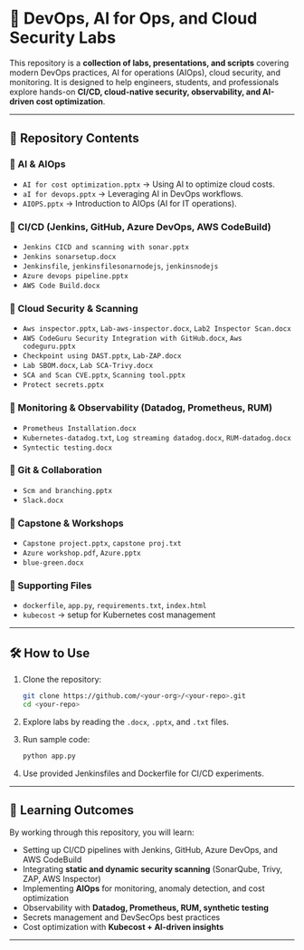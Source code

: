 

# 🚀 DevOps, AI for Ops, and Cloud Security Labs

This repository is a **collection of labs, presentations, and scripts** covering modern DevOps practices, AI for operations (AIOps), cloud security, and monitoring. It is designed to help engineers, students, and professionals explore hands-on **CI/CD, cloud-native security, observability, and AI-driven cost optimization**.

---

## 📂 Repository Contents

### 🔹 AI & AIOps

* `AI for cost optimization.pptx` → Using AI to optimize cloud costs.
* `aI for devops.pptx` → Leveraging AI in DevOps workflows.
* `AIOPS.pptx` → Introduction to AIOps (AI for IT operations).

### 🔹 CI/CD (Jenkins, GitHub, Azure DevOps, AWS CodeBuild)

* `Jenkins CICD and scanning with sonar.pptx`
* `Jenkins sonarsetup.docx`
* `Jenkinsfile`, `jenkinsfilesonarnodejs`, `jenkinsnodejs`
* `Azure devops pipeline.pptx`
* `AWS Code Build.docx`

### 🔹 Cloud Security & Scanning

* `Aws inspector.pptx`, `Lab-aws-inspector.docx`, `Lab2 Inspector Scan.docx`
* `AWS CodeGuru Security Integration with GitHub.docx`, `Aws codeguru.pptx`
* `Checkpoint using DAST.pptx`, `Lab-ZAP.docx`
* `Lab SBOM.docx`, `Lab SCA-Trivy.docx`
* `SCA and Scan CVE.pptx`, `Scanning tool.pptx`
* `Protect secrets.pptx`

### 🔹 Monitoring & Observability (Datadog, Prometheus, RUM)

* `Prometheus Installation.docx`
* `Kubernetes-datadog.txt`, `Log streaming datadog.docx`, `RUM-datadog.docx`
* `Syntectic testing.docx`

### 🔹 Git & Collaboration

* `Scm and branching.pptx`
* `Slack.docx`

### 🔹 Capstone & Workshops

* `Capstone project.pptx`, `capstone proj.txt`
* `Azure workshop.pdf`, `Azure.pptx`
* `blue-green.docx`

### 🔹 Supporting Files

* `dockerfile`, `app.py`, `requirements.txt`, `index.html`
* `kubecost` → setup for Kubernetes cost management

---

## 🛠️ How to Use

1. Clone the repository:

   ```bash
   git clone https://github.com/<your-org>/<your-repo>.git
   cd <your-repo>
   ```

2. Explore labs by reading the `.docx`, `.pptx`, and `.txt` files.

3. Run sample code:

   ```bash
   python app.py
   ```

4. Use provided Jenkinsfiles and Dockerfile for CI/CD experiments.

---

## 🎯 Learning Outcomes

By working through this repository, you will learn:

* Setting up CI/CD pipelines with Jenkins, GitHub, Azure DevOps, and AWS CodeBuild
* Integrating **static and dynamic security scanning** (SonarQube, Trivy, ZAP, AWS Inspector)
* Implementing **AIOps** for monitoring, anomaly detection, and cost optimization
* Observability with **Datadog, Prometheus, RUM, synthetic testing**
* Secrets management and DevSecOps best practices
* Cost optimization with **Kubecost + AI-driven insights**

---
